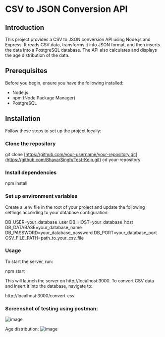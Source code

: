 # CSV to JSON Conversion API 

## Introduction
This project provides a CSV to JSON conversion API using Node.js and Express. It reads CSV data, transforms it into JSON format, and then inserts the data into a PostgreSQL database. The API also calculates and displays the age distribution of the data.

## Prerequisites
Before you begin, ensure you have the following installed:
- Node.js
- npm (Node Package Manager)
- PostgreSQL

## Installation

Follow these steps to set up the project locally:

### Clone the repository

git clone [https://github.com/your-username/your-repository.git](https://github.com/BhavarSingh/Test-Kelp.git)
cd your-repository

### Install dependencies

npm install

### Set up environment variables

Create a .env file in the root of your project and update the following settings according to your database configuration:

DB_USER=your_database_user
DB_HOST=your_database_host
DB_DATABASE=your_database_name
DB_PASSWORD=your_database_password
DB_PORT=your_database_port
CSV_FILE_PATH=path_to_your_csv_file

### Usage 

To start the server, run:

npm start

This will launch the server on http://localhost:3000. To convert CSV data and insert it into the database, navigate to:

http://localhost:3000/convert-csv


### Screenshot of testing using postman:


![image](https://github.com/user-attachments/assets/a073b153-9647-4c63-ac93-ebfd70947f65)

Age distribution: 
![image](https://github.com/user-attachments/assets/e4bb557e-9629-43ea-80df-43178fd8c563)
